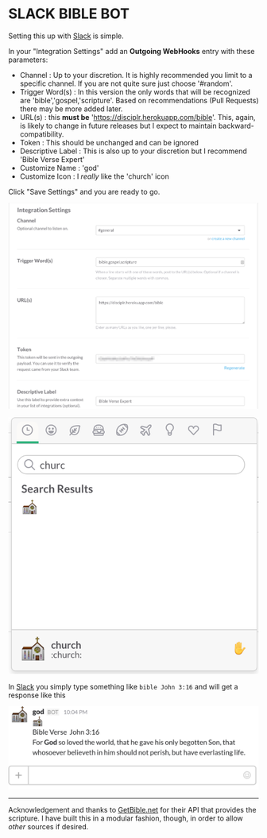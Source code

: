SLACK BIBLE BOT
==================

Setting this up with [Slack](https://slack.com/) is simple.

In your "Integration Settings" add an **Outgoing WebHooks** entry with these parameters:

  - Channel : Up to your discretion.  It is highly recommended you limit to a specific channel.  If you are not quite sure just choose '#random'.
  - Trigger Word(s) : In this version the only words that will be recognized are 'bible','gospel,'scripture'.  Based on recommendations (Pull Requests) there may be more added later.
  - URL(s) : this **must be** 'https://disciplr.herokuapp.com/bible'.  This, again, is likely to change in future releases but I expect to maintain backward-compatibility.
  - Token : This should be unchanged and can be ignored
  - Descriptive Label : This is also up to your discretion but I recommend 'Bible Verse Expert'
  - Customize Name : 'god'
  - Customize Icon : I _really_ like the 'church' icon
  
Click "Save Settings" and you are ready to go.

![Integration Settings](integration_settings.png?raw=true)

![Chuch Emoji](church_emoji.png?raw=true)

In [Slack](https://slack.com/) you simply type something like `bible John 3:16` and will get a response like this

![John 3:16](bible_verse.png?raw=true)

---

Acknowledgement and thanks to [GetBible.net](http://getbible.net/api) for their API that provides the scripture.  I have built this in a modular fashion, though, in order to allow *other* sources if desired.
